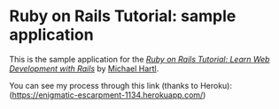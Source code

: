 # Ruby on Rails Tutorial: sample application

This is the sample application for the
[*Ruby on Rails Tutorial:
Learn Web Development with Rails*](http://www.railstutorial.org/)
by [Michael Hartl](http://www.michaelhartl.com/).

You can see my process through this link (thanks to Heroku):
(https://enigmatic-escarpment-1134.herokuapp.com/)